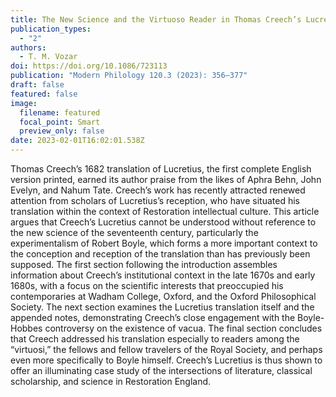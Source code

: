 ```yaml
---
title: The New Science and the Virtuoso Reader in Thomas Creech’s Lucretius
publication_types:
  - "2"
authors:
  - T. M. Vozar
doi: https://doi.org/10.1086/723113
publication: "Modern Philology 120.3 (2023): 356–377"
draft: false
featured: false
image:
  filename: featured
  focal_point: Smart
  preview_only: false
date: 2023-02-01T16:02:01.538Z
---
```

Thomas Creech’s 1682 translation of Lucretius, the first complete English version printed, earned its author praise from the likes of Aphra Behn, John Evelyn, and Nahum Tate. Creech’s work has recently attracted renewed attention from scholars of Lucretius’s reception, who have situated his translation within the context of Restoration intellectual culture. This article argues that Creech’s Lucretius cannot be understood without reference to the new science of the seventeenth century, particularly the experimentalism of Robert Boyle, which forms a more important context to the conception and reception of the translation than has previously been supposed. The first section following the introduction assembles information about Creech’s institutional context in the late 1670s and early 1680s, with a focus on the scientific interests that preoccupied his contemporaries at Wadham College, Oxford, and the Oxford Philosophical Society. The next section examines the Lucretius translation itself and the appended notes, demonstrating Creech’s close engagement with the Boyle-Hobbes controversy on the existence of vacua. The final section concludes that Creech addressed his translation especially to readers among the “virtuosi,” the fellows and fellow travelers of the Royal Society, and perhaps even more specifically to Boyle himself. Creech’s Lucretius is thus shown to offer an illuminating case study of the intersections of literature, classical scholarship, and science in Restoration England.